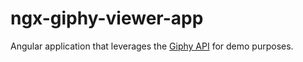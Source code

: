 # ngx-giphy-viewer-app
Angular application that leverages the [Giphy API](https://developers.giphy.com/docs/api) for demo purposes.
